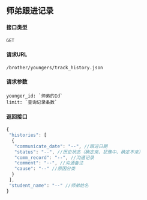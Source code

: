 ## 师弟跟进记录
#### 接口类型
	GET
#### 请求URL
	/brother/youngers/track_history.json
#### 请求参数
	younger_id: `师弟的Id`
	limit: `查询记录条数`
#### 返回接口
```js
{
 "histories": [
  {
   "communicate_date": "--", //跟进日期
   "status": "--", //历史状态（确定来、犹豫中、确定不来）
   "comm_record": "--", //沟通记录
   "comment": "--", //沟通备注
   "cause": "--" //原因分类
  }
 ],
 "student_name": "--" //师弟姓名
}
```